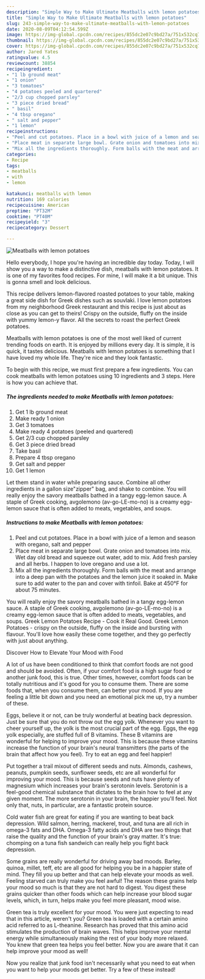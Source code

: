 ```yaml
---
description: "Simple Way to Make Ultimate Meatballs with lemon potatoes"
title: "Simple Way to Make Ultimate Meatballs with lemon potatoes"
slug: 243-simple-way-to-make-ultimate-meatballs-with-lemon-potatoes
date: 2020-08-09T04:12:54.599Z
image: https://img-global.cpcdn.com/recipes/855dc2e07c9bd27a/751x532cq70/meatballs-with-lemon-potatoes-recipe-main-photo.jpg
thumbnail: https://img-global.cpcdn.com/recipes/855dc2e07c9bd27a/751x532cq70/meatballs-with-lemon-potatoes-recipe-main-photo.jpg
cover: https://img-global.cpcdn.com/recipes/855dc2e07c9bd27a/751x532cq70/meatballs-with-lemon-potatoes-recipe-main-photo.jpg
author: Jared Yates
ratingvalue: 4.5
reviewcount: 38854
recipeingredient:
- "1 lb ground meat"
- "1 onion"
- "3 tomatoes"
- "4 potatoes peeled and quartered"
- "2/3 cup chopped parsley"
- "3 piece dried bread"
- " basil"
- "4 tbsp oregano"
- " salt and pepper"
- "1 lemon"
recipeinstructions:
- "Peel and cut potatoes. Place in a bowl with juice of a lemon and season with oregano, salt and pepper"
- "Place meat in separate large bowl. Grate onion and tomatoes into mix. Wet day old bread and squeeze out water, add to mix. Add fresh parsley and all herbs. I happen to love oregano and use a lot."
- "Mix all the ingredients thoroughly. Form balls with the meat and arrange into a deep pan with the potatoes and the lemon juice it soaked in. Make sure to add water to the pan and cover with tinfoil. Bake at 450°F for about 75 minutes."
categories:
- Recipe
tags:
- meatballs
- with
- lemon

katakunci: meatballs with lemon 
nutrition: 169 calories
recipecuisine: American
preptime: "PT32M"
cooktime: "PT40M"
recipeyield: "3"
recipecategory: Dessert

---
```



![Meatballs with lemon potatoes](https://img-global.cpcdn.com/recipes/855dc2e07c9bd27a/751x532cq70/meatballs-with-lemon-potatoes-recipe-main-photo.jpg)

Hello everybody, I hope you're having an incredible day today. Today, I will show you a way to make a distinctive dish, meatballs with lemon potatoes. It is one of my favorites food recipes. For mine, I will make it a bit unique. This is gonna smell and look delicious.

This recipe delivers lemon-flavored roasted potatoes to your table, making a great side dish for Greek dishes such as souvlaki. I love lemon potatoes from my neighborhood Greek restaurant and this recipe is just about as close as you can get to theirs! Crispy on the outside, fluffy on the inside with yummy lemon-y flavor. All the secrets to roast the perfect Greek potatoes.

Meatballs with lemon potatoes is one of the most well liked of current trending foods on earth. It is enjoyed by millions every day. It is simple, it is quick, it tastes delicious. Meatballs with lemon potatoes is something that I have loved my whole life. They're nice and they look fantastic.


To begin with this recipe, we must first prepare a few ingredients. You can cook meatballs with lemon potatoes using 10 ingredients and 3 steps. Here is how you can achieve that.

<!--inarticleads1-->

##### The ingredients needed to make Meatballs with lemon potatoes:

1. Get 1 lb ground meat
1. Make ready 1 onion
1. Get 3 tomatoes
1. Make ready 4 potatoes (peeled and quartered)
1. Get 2/3 cup chopped parsley
1. Get 3 piece dried bread
1. Take  basil
1. Prepare 4 tbsp oregano
1. Get  salt and pepper
1. Get 1 lemon


Let them stand in water while preparing sauce. Combine all other ingredients in a gallon size&#34;zipper&#34; bag, and shake to combine. You will really enjoy the savory meatballs bathed in a tangy egg-lemon sauce. A staple of Greek cooking, avgolemono (av-go-LE-mo-no) is a creamy egg-lemon sauce that is often added to meats, vegetables, and soups. 

<!--inarticleads2-->

##### Instructions to make Meatballs with lemon potatoes:

1. Peel and cut potatoes. Place in a bowl with juice of a lemon and season with oregano, salt and pepper
1. Place meat in separate large bowl. Grate onion and tomatoes into mix. Wet day old bread and squeeze out water, add to mix. Add fresh parsley and all herbs. I happen to love oregano and use a lot.
1. Mix all the ingredients thoroughly. Form balls with the meat and arrange into a deep pan with the potatoes and the lemon juice it soaked in. Make sure to add water to the pan and cover with tinfoil. Bake at 450°F for about 75 minutes.


You will really enjoy the savory meatballs bathed in a tangy egg-lemon sauce. A staple of Greek cooking, avgolemono (av-go-LE-mo-no) is a creamy egg-lemon sauce that is often added to meats, vegetables, and soups. Greek Lemon Potatoes Recipe - Cook it Real Good. Greek Lemon Potatoes - crispy on the outside, fluffy on the inside and bursting with flavour. You&#39;ll love how easily these come together, and they go perfectly with just about anything. 

Discover How to Elevate Your Mood with Food


A lot of us have been conditioned to think that comfort foods are not good and should be avoided. Often, if your comfort food is a high sugar food or another junk food, this is true. Other times, however, comfort foods can be totally nutritious and it's good for you to consume them. There are some foods that, when you consume them, can better your mood. If you are feeling a little bit down and you need an emotional pick me up, try a number of these.

Eggs, believe it or not, can be truly wonderful at beating back depression. Just be sure that you do not throw out the egg yolk. Whenever you want to cheer yourself up, the yolk is the most crucial part of the egg. Eggs, the egg yolk especially, are stuffed full of B vitamins. These B vitamins are wonderful for helping to improve your mood. This is because these vitamins increase the function of your brain's neural transmitters (the parts of the brain that affect how you feel). Try to eat an egg and feel happier!

Put together a trail mixout of different seeds and nuts. Almonds, cashews, peanuts, pumpkin seeds, sunflower seeds, etc are all wonderful for improving your mood. This is because seeds and nuts have plenty of magnesium which increases your brain's serotonin levels. Serotonin is a feel-good chemical substance that dictates to the brain how to feel at any given moment. The more serotonin in your brain, the happier you'll feel. Not only that, nuts, in particular, are a fantastic protein source.

Cold water fish are great for eating if you are wanting to beat back depression. Wild salmon, herring, mackerel, trout, and tuna are all rich in omega-3 fats and DHA. Omega-3 fatty acids and DHA are two things that raise the quality and the function of your brain's gray matter. It's true: chomping on a tuna fish sandwich can really help you fight back depression. 

Some grains are really wonderful for driving away bad moods. Barley, quinoa, millet, teff, etc are all good for helping you be in a happier state of mind. They fill you up better and that can help elevate your moods as well. Feeling starved can truly make you feel awful! The reason these grains help your mood so much is that they are not hard to digest. You digest these grains quicker than other foods which can help increase your blood sugar levels, which, in turn, helps make you feel more pleasant, mood wise.

Green tea is truly excellent for your mood. You were just expecting to read that in this article, weren't you? Green tea is loaded with a certain amino acid referred to as L-theanine. Research has proved that this amino acid stimulates the production of brain waves. This helps improve your mental energy while simultaneously making the rest of your body more relaxed. You knew that green tea helps you feel better. Now you are aware that it can help improve your mood as well!

Now you realize that junk food isn't necessarily what you need to eat when you want to help your moods get better. Try a few of these instead!

